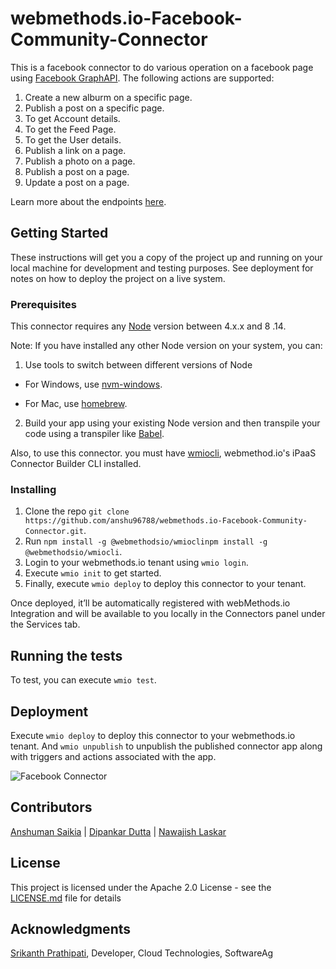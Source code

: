 # webmethods.io-Facebook-Community-Connector
This is a facebook connector to do various operation on a facebook page using [Facebook GraphAPI](https://developers.facebook.com/docs/graph-api/).
The following actions are supported:

1. Create a new alburm on a specific page.
2. Publish a post on a specific page.
3. To get Account details.
4. To get the Feed Page.
5. To get the User details.
6. Publish a link on a page.
7. Publish a photo on a page.
8. Publish a post on a page.
9. Update a post on a page.


Learn more about the endpoints [here](https://developers.facebook.com/docs/graph-api/using-graph-api).

## Getting Started

These instructions will get you a copy of the project up and running on your local machine for development and testing purposes. See deployment for notes on how to deploy the project on a live system.

### Prerequisites

This connector requires any [Node](https://nodejs.org/dist/) version between 4.x.x and 8 .14.

Note: If you have installed any other Node version on your system, you can:
1. Use tools to switch between different versions of Node

  - For Windows, use [nvm-windows](https://github.com/coreybutler/nvm-windows#installation--upgrades).
  
  - For Mac, use [homebrew](https://brew.sh/).
2. Build your app using your existing Node version and then transpile your code using a transpiler like [Babel](https://babeljs.io/).


Also, to use this connector. you must have [wmiocli](https://docs.webmethods.io/integration/developer_guide/connector_builder/#gsc.tab=0), webmethod.io's iPaaS Connector Builder CLI installed.

### Installing

1. Clone the repo  `git clone https://github.com/anshu96788/webmethods.io-Facebook-Community-Connector.git`.
2. Run `npm install -g @webmethodsio/wmioclinpm install -g @webmethodsio/wmiocli`.
3. Login to your webmethods.io tenant using `wmio login`.
4. Execute `wmio init` to get started.
5. Finally, execute `wmio deploy` to deploy this connector to your tenant.

Once deployed, it’ll be automatically registered with webMethods.io Integration and will be available to you locally in the Connectors panel under the Services tab.



## Running the tests

To test, you can execute `wmio test`.

## Deployment

Execute `wmio deploy` to deploy this connector to your webmethods.io tenant. And `wmio unpublish` to unpublish the published connector app along with triggers and actions associated with the app.

![Facebook Connector](https://github.com/anshu96788/webmethods.io-Facebook-Community-Connector/blob/master/a.png)


## Contributors

[Anshuman Saikia](https://github.com/anshu96788) |
[Dipankar Dutta](https://github.com/DipankarDDUT) |
[Nawajish Laskar](https://github.com/Nawajish)

## License

This project is licensed under the Apache 2.0 License - see the [LICENSE.md](LICENSE.md) file for details

## Acknowledgments

[Srikanth Prathipati](https://github.com/yuvanmytri), Developer, Cloud Technologies, SoftwareAg



